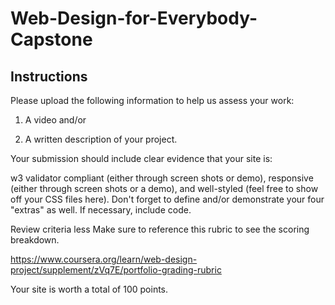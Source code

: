 # Web-Design-for-Everybody-Capstone
## Instructions
Please upload the following information to help us assess your work:

1) A video and/or

2) A written description of your project.

Your submission should include clear evidence that your site is:

w3 validator compliant (either through screen shots or demo),
responsive (either through screen shots or a demo), and
well-styled (feel free to show off your CSS files here).
Don't forget to define and/or demonstrate your four "extras" as well. If necessary, include code.

Review criteria
less 
Make sure to reference this rubric to see the scoring breakdown.

https://www.coursera.org/learn/web-design-project/supplement/zVq7E/portfolio-grading-rubric

Your site is worth a total of 100 points.
